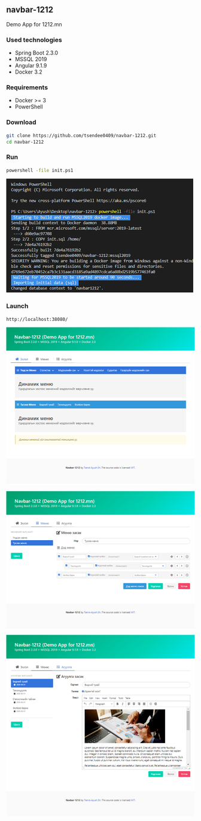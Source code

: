 ## navbar-1212
Demo App for 1212.mn

### Used technologies
- Spring Boot 2.3.0
- MSSQL 2019
- Angular 9.1.9
- Docker 3.2

### Requirements
- Docker >= 3
- PowerShell

### Download
```bash
git clone https://github.com/tsendee0409/navbar-1212.git
cd navbar-1212
```

### Run
```bash
powershell -file init.ps1
```
![Run powershell](images/1.png)

### Launch
`http://localhost:38080/`

![Screen 1](images/2.png)

![Screen 2](images/3.png)

![Screen 3](images/4.png)
